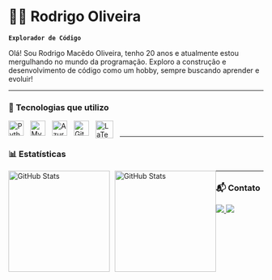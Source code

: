 # 🧑‍💻 Rodrigo Oliveira

**`Explorador de Código`**

Olá! Sou Rodrigo Macêdo Oliveira, tenho 20 anos e atualmente estou mergulhando no mundo da programação. Exploro a construção e desenvolvimento de código como um hobby, sempre buscando aprender e evoluir!

---
### 🧰 Tecnologias que utilizo

<img 
    align="left" 
    alt="Python" 
    title="Python"
    width="30px" 
    style="padding-right: 10px;" 
    src="https://cdn.jsdelivr.net/gh/devicons/devicon@latest/icons/python/python-original.svg" 
/>
<img 
    align="left" 
    alt="MySQL" 
    title="MySQL"
    width="30px" 
    style="padding-right: 10px;" 
    src="https://cdn.jsdelivr.net/gh/devicons/devicon@latest/icons/mysql/mysql-original.svg"
/>
<img 
    align="left" 
    alt="Azure"
    title="Azure" 
    width="30px" 
    style="padding-right: 10px;" 
    src="https://cdn.jsdelivr.net/gh/devicons/devicon@latest/icons/azure/azure-original.svg" 
/>
<img 
    align="left"
    alt="GitHub" 
    title="GitHub"
    width="30px" 
    style="padding-right:10px;"
    src="https://cdn.jsdelivr.net/gh/devicons/devicon/icons/github/github-original.svg"
/>
<img 
    align="left" 
    alt="LaTeX"
    title="LaTeX" 
    width="35px" 
    style="padding-right: 10px;" 
    src="https://cdn.jsdelivr.net/gh/devicons/devicon@latest/icons/latex/latex-original.svg"         
/>

<br/>


---

### 📊 Estatísticas

<img 
  style="float: left; margin-right: 10px;" 
  alt="GitHub Stats" 
  height="200" 
  src="https://github-readme-stats.vercel.app/api?username=Rodrigo1362&show_icons=true&theme=transparet&include_all_commits=true&locale=pt-br" 
/>

<img 
  style="float: left;" 
  alt="GitHub Stats" 
  height="200" 
  src="https://github-readme-stats.vercel.app/api/top-langs/?username=Rodrigo1362&theme=transparet&layout=compact&custom_title=Tecnologias&langs_count=9" 
/>

---



### 📬 Contato

<div> 
  <a href="mailto:ro3089021@gmail.com" target="_blank">
    <img src="https://img.shields.io/badge/-Gmail-%23333?style=for-the-badge&logo=gmail&logoColor=white"/>
  </a>
  <a href="https://www.linkedin.com/in/rodrigo-oliveira-7488631b4/" target="_blank">
    <img src="https://img.shields.io/badge/-LinkedIn-%230077B5?style=for-the-badge&logo=linkedin&logoColor=white"/>
  </a>
</div>
